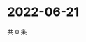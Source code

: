 # 2022-06-21

共 0 条

<!-- BEGIN WEIBO -->
<!-- 最后更新时间 Tue Jun 21 2022 20:35:35 GMT+0800 (China Standard Time) -->

<!-- END WEIBO -->
